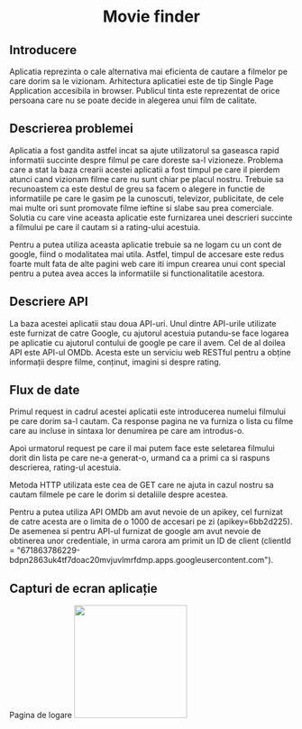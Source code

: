 <h1 align="center">
Movie finder
  </h1>
<h2>
Introducere
  </h2>
 <p>Aplicatia reprezinta o cale alternativa mai eficienta de cautare a filmelor pe care dorim sa le vizionam. Arhitectura aplicatiei este de tip Single Page Application accesibila in browser. Publicul tinta este reprezentat de orice persoana care nu se poate decide in alegerea unui film de calitate.
 </p>
<h2>
Descrierea problemei
  </h2>
<p>
Aplicatia a fost gandita astfel incat sa ajute utilizatorul sa gaseasca rapid informatii succinte despre filmul pe care doreste sa-l vizioneze. Problema care a stat la baza crearii acestei aplicatii a fost timpul pe care il pierdem atunci cand vizionam filme care nu sunt chiar pe placul nostru. Trebuie sa recunoastem ca este destul de greu sa facem o alegere in functie de informatiile pe care le gasim pe la cunoscuti, televizor, publicitate, de cele mai multe ori sunt promovate filme ieftine si slabe sau prea comerciale. Solutia cu care vine aceasta aplicatie este furnizarea unei descrieri succinte a filmului pe care il cautam si a rating-ului acestuia.
</p>
<p> 
Pentru a putea utiliza aceasta aplicatie trebuie sa ne logam cu un cont de google, fiind o modalitatea mai utila. Astfel, timpul de accesare este redus foarte mult fata de alte pagini web care iti impun crearea unui cont special pentru a putea avea acces la informatiile si functionalitatile acestora.
</p>
<h2>
Descriere API
  </h2>  
La baza acestei aplicatii stau doua API-uri. Unul dintre API-urile utilizate este furnizat de catre Google, cu ajutorul acestuia putandu-se face logarea pe aplicatie cu ajutorul contului de google pe care il avem. Cel de al doilea API este API-ul OMDb. Acesta este un serviciu web RESTful pentru a obține informații despre filme, conținut, imagini si despre rating.
<h2>Flux de date</h2>
<p>
  Primul request in cadrul acestei aplicatii este introducerea numelui filmului pe care dorim sa-l cautam. Ca response pagina ne va furniza o lista cu filme care au incluse in sintaxa lor denumirea pe care am introdus-o. </p>
<p>Apoi urmatorul request pe care il mai putem face este seletarea filmului dorit din lista pe care ne-a generat-o, urmand ca a primi ca si raspuns descrierea, rating-ul acestuia.</p>
 <p> Metoda HTTP utilizata este cea de GET care ne ajuta in cazul nostru sa cautam filmele pe care le dorim si detaliile despre acestea.</p>
 <p> Pentru a putea utiliza API OMDb am avut nevoie de un apikey, cel furnizat de catre acesta are o limita de o 1000 de accesari pe zi (apikey=6bb2d225). De asemenea si pentru API-ul furnizat de google am avut nevoie de obtinerea unor credentiale, in urma carora am primit un ID de client (clientId = "671863786229-bdpn2863uk4tf7doac20mvjuvlmrfdmp.apps.googleusercontent.com"). </p>
 <h2>Capturi de ecran aplicație</h2>
 Pagina de logare
 <img src = "https://user-images.githubusercontent.com/83892815/117584356-2352f180-b115-11eb-8585-3ca668528cc7.jpeg" width = "200" />
